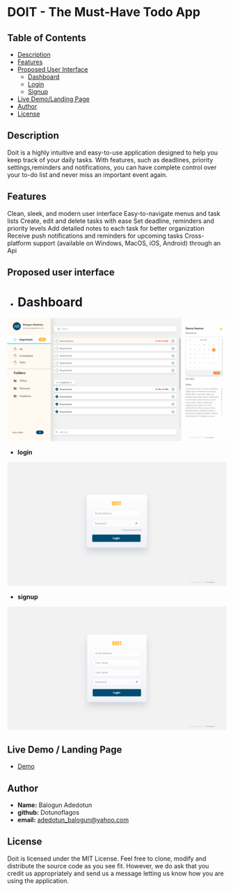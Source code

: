 # DOIT - The Must-Have Todo App

## Table of Contents

- [Description](#description)
- [Features](#features)
- [Proposed User Interface](#proposed-user-interface)
  - [Dashboard](#dashboard)
  - [Login](#login)
  - [Signup](#signup)
- [Live Demo/Landing Page](#live-demo--landing-page)
- [Author](#author)
- [License](#license)

## Description
Doit is a highly intuitive and easy-to-use application designed to help you keep track of your daily tasks. With features, such as deadlines, priority settings,reminders and notifications, you can have complete control over your to-do list and never miss an important event again.

## Features
Clean, sleek, and modern user interface
Easy-to-navigate menus and task lists
Create, edit and delete tasks with ease
Set deadline, reminders and priority levels
Add detailed notes to each task for better organization
Receive push notifications and reminders for upcoming tasks
Cross-platform support (available on Windows, MacOS, iOS, Android) through an Api

## Proposed user interface
* # **Dashboard**

![Dashboard](./doitapp_ui/Doit%20App%20Dasboard.png)

* **login**

![Login](./doitapp_ui/Doit%20App%20Login.png)

* **signup**

![Dashboard](./doitapp_ui/Doit%20App%20Signup.png)

## Live Demo / Landing Page
* [Demo](https://dotunoflagos.pythonanywhere.com/)
## Author
* **Name:** Balogun Adedotun
* **github:** Dotunoflagos
* **email:** adedotun_balogun@yahoo.com

## License
Doit is licensed under the MIT License. Feel free to clone, modify and distribute the source code as you see fit. However, we do ask that you credit us appropriately and send us a message letting us know how you are using the application.